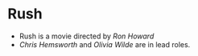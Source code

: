 # Rush

* Rush is a movie directed by _Ron Howard_
* _Chris Hemsworth_  and _Olivia Wilde_ are in lead roles.